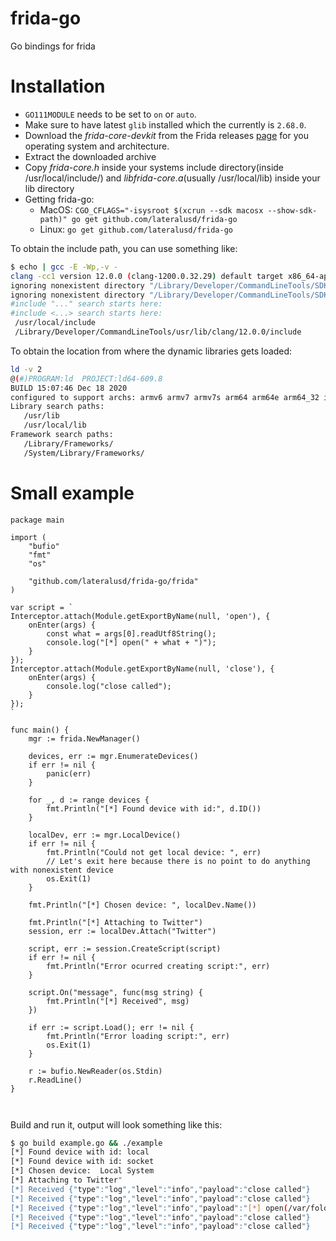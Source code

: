 # frida-go
Go bindings for frida

# Installation
* `GO111MODULE` needs to be set to `on` or `auto`.
* Make sure to have latest `glib` installed which the currently is `2.68.0`.
* Download the _frida-core-devkit_ from the Frida releases [page](https://github.com/frida/frida/releases/) for you operating system and architecture.
* Extract the downloaded archive
* Copy _frida-core.h_ inside your systems include directory(inside /usr/local/include/) and _libfrida-core.a_(usually /usr/local/lib) inside your lib directory
* Getting frida-go:
   * MacOS: `CGO_CFLAGS="-isysroot $(xcrun --sdk macosx --show-sdk-path)" go get github.com/lateralusd/frida-go`
   * Linux: `go get github.com/lateralusd/frida-go`

To obtain the include path, you can use something like:  
```bash
$ echo | gcc -E -Wp,-v -
clang -cc1 version 12.0.0 (clang-1200.0.32.29) default target x86_64-apple-darwin20.3.0
ignoring nonexistent directory "/Library/Developer/CommandLineTools/SDKs/MacOSX.sdk/usr/local/include"
ignoring nonexistent directory "/Library/Developer/CommandLineTools/SDKs/MacOSX.sdk/Library/Frameworks"
#include "..." search starts here:
#include <...> search starts here:
 /usr/local/include
 /Library/Developer/CommandLineTools/usr/lib/clang/12.0.0/include
 ```
 
 To obtain the location from where the dynamic libraries gets loaded:
 ```bash
 ld -v 2
@(#)PROGRAM:ld  PROJECT:ld64-609.8
BUILD 15:07:46 Dec 18 2020
configured to support archs: armv6 armv7 armv7s arm64 arm64e arm64_32 i386 x86_64 x86_64h armv6m armv7k armv7m armv7em
Library search paths:
	/usr/lib
	/usr/local/lib
Framework search paths:
	/Library/Frameworks/
	/System/Library/Frameworks/
```

# Small example
```golang
package main

import (
	"bufio"
	"fmt"
	"os"

	"github.com/lateralusd/frida-go/frida"
)

var script = `
Interceptor.attach(Module.getExportByName(null, 'open'), {
	onEnter(args) {
		const what = args[0].readUtf8String();
		console.log("[*] open(" + what + ")");
	}
});
Interceptor.attach(Module.getExportByName(null, 'close'), {
	onEnter(args) {
		console.log("close called");
	}
});
`

func main() {
	mgr := frida.NewManager()

	devices, err := mgr.EnumerateDevices()
	if err != nil {
		panic(err)
	}

	for _, d := range devices {
		fmt.Println("[*] Found device with id:", d.ID())
	}

	localDev, err := mgr.LocalDevice()
	if err != nil {
		fmt.Println("Could not get local device: ", err)
		// Let's exit here because there is no point to do anything with nonexistent device
		os.Exit(1)
	}

	fmt.Println("[*] Chosen device: ", localDev.Name())

	fmt.Println("[*] Attaching to Twitter")
	session, err := localDev.Attach("Twitter")

	script, err := session.CreateScript(script)
	if err != nil {
		fmt.Println("Error ocurred creating script:", err)
	}

	script.On("message", func(msg string) {
		fmt.Println("[*] Received", msg)
	})

	if err := script.Load(); err != nil {
		fmt.Println("Error loading script:", err)
		os.Exit(1)
	}

	r := bufio.NewReader(os.Stdin)
	r.ReadLine()
}



```

Build and run it, output will look something like this:
```bash
$ go build example.go && ./example
[*] Found device with id: local
[*] Found device with id: socket
[*] Chosen device:  Local System
[*] Attaching to Twitter"
[*] Received {"type":"log","level":"info","payload":"close called"}
[*] Received {"type":"log","level":"info","payload":"close called"}
[*] Received {"type":"log","level":"info","payload":"[*] open(/var/folders/12/r9jwcyn16gs82k1vt0xfl7cm0000gn/T/maccatalyst.com.atebits.Tweetie2/TemporaryItems/NSIRD_Twitter_1mGUBd/fs_metrics_state)"}
[*] Received {"type":"log","level":"info","payload":"close called"}
[*] Received {"type":"log","level":"info","payload":"close called"}
```
